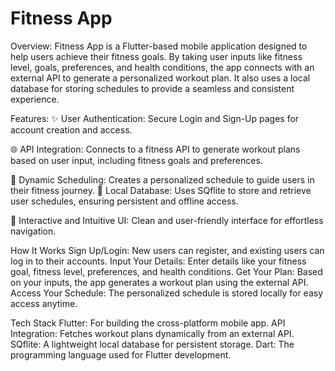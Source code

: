 # Fitness App

Overview:
Fitness App is a Flutter-based mobile application designed to help users achieve their fitness goals. By taking user inputs like fitness level, goals, preferences, and health conditions, the app connects with an external API to generate a personalized workout plan. It also uses a local database for storing schedules to provide a seamless and consistent experience.

Features:
✨ User Authentication:
Secure Login and Sign-Up pages for account creation and access.

🌐 API Integration:
Connects to a fitness API to generate workout plans based on user input, including fitness goals and preferences.

📅 Dynamic Scheduling:
Creates a personalized schedule to guide users in their fitness journey.
💾 Local Database:
Uses SQflite to store and retrieve user schedules, ensuring persistent and offline access.

🎨 Interactive and Intuitive UI:
Clean and user-friendly interface for effortless navigation.

How It Works
Sign Up/Login:
New users can register, and existing users can log in to their accounts.
Input Your Details:
Enter details like your fitness goal, fitness level, preferences, and health conditions.
Get Your Plan:
Based on your inputs, the app generates a workout plan using the external API.
Access Your Schedule:
The personalized schedule is stored locally for easy access anytime.

Tech Stack
Flutter: For building the cross-platform mobile app.
API Integration: Fetches workout plans dynamically from an external API.
SQflite: A lightweight local database for persistent storage.
Dart: The programming language used for Flutter development.
